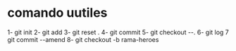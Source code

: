 # comando uutiles 

1- git init
2- git add
3- git reset .
4- git commit
5- git checkout --.
6- git log
7 git commit --amend
8- git checkout -b rama-heroes